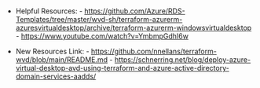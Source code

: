 # 

 - Helpful Resources:
        - https://github.com/Azure/RDS-Templates/tree/master/wvd-sh/terraform-azurerm-azuresvirtualdesktop/archive/terraform-azurerm-windowsvirtualdesktop
        - https://www.youtube.com/watch?v=YmbmpGdhI6w

 - New Resources Link:
        - https://github.com/nnellans/terraform-wvd/blob/main/README.md
        - https://schnerring.net/blog/deploy-azure-virtual-desktop-avd-using-terraform-and-azure-active-directory-domain-services-aadds/